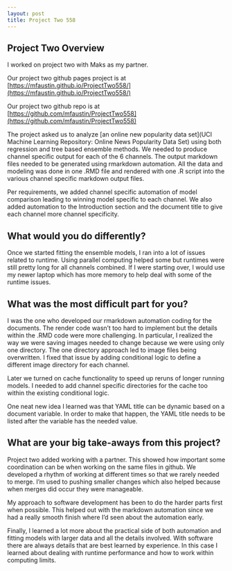 ```yaml
---
layout: post
title: Project Two 558
---
```

## Project Two Overview  
I worked on project two with Maks as my partner.  

Our project two github pages project is at [https://mfaustin.github.io/ProjectTwo558/](https://mfaustin.github.io/ProjectTwo558/)

Our project two github repo is at [https://github.com/mfaustin/ProjectTwo558](https://github.com/mfaustin/ProjectTwo558)    

The project asked us to analyze [an online new popularity data set](UCI Machine Learning Repository: Online News Popularity Data Set) using both regression and tree based ensemble methods.  We needed to produce channel specific output for each of the 6 channels.  The output markdown files needed to be generated using rmarkdown automation.  All the data and modeling was done in one .RMD file and rendered with one .R script into the various channel specific markdown output files.

Per requirements, we added channel specific automation of model comparison leading to winning model specific to each channel.  We also added automation to the Introduction section and the document title to give each channel more channel specificity.    

 
## What would you do differently?  

Once we started fitting the ensemble models, I ran into a lot of issues related to runtime.  Using parallel computing helped some but runtimes were still pretty long for all channels combined.  If I were starting over, I would use my newer laptop which has more memory to help deal with some of the runtime issues.



## What was the most difficult part for you?  

I was the one who developed our rmarkdown automation coding for the documents.  The render code wasn’t too hard to implement but the details within the .RMD code were more challenging.  In particular, I realized the way we were saving images needed to change because we were using only one directory.  The one directory approach led to image files being overwritten.  I fixed that issue by adding conditional logic to define a different image directory for each channel.

Later we turned on cache functionality to speed up reruns of longer running models.  I needed to add channel specific directories for the cache too within the existing conditional logic.

One neat new idea I learned was that YAML title can be dynamic based on a document variable.  In order to make that happen, the YAML title needs to be listed after the variable has the needed value.    


## What are your big take-aways from this project? 

Project two added working with a partner.  This showed how important some coordination can be when working on the same files in github.  We developed a rhythm of working at different times so that we rarely needed to merge.  I’m used to pushing smaller changes which also helped because when merges did occur they were manageable.

My approach to software development has been to do the harder parts first when possible.  This helped out with the markdown automation since we had a really smooth finish where I’d seen about the automation early.

Finally, I learned a lot more about the practical side of both automation and fitting models with larger data and all the details involved.  With software there are always details that are best learned by experience.  In this case I learned about dealing with runtime performance and how to work within computing limits.
